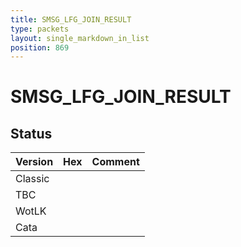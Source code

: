 ```yaml
---
title: SMSG_LFG_JOIN_RESULT
type: packets
layout: single_markdown_in_list
position: 869
---
```


# SMSG_LFG_JOIN_RESULT

## Status

Version | Hex | Comment
---------- | ---------- | ---------- 
Classic |  |  
TBC |  |  
WotLK |  |  
Cata |  |  
